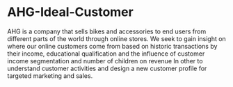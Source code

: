 # AHG-Ideal-Customer
AHG is a company that sells bikes and accessories to end users from different parts of the world through online stores. We seek to gain insight on where our online customers come from based on historic transactions by their income, educational qualification and the influence of customer income segmentation and number of children on revenue In other to understand customer activities and design a new customer profile for targeted marketing and sales. 

